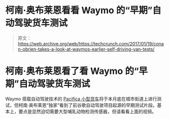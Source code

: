 # 柯南·奥布莱恩看看 Waymo 的“早期”自动驾驶货车测试

> 原文：<https://web.archive.org/web/https://techcrunch.com/2017/01/19/conan-obrien-takes-a-look-at-waymos-earlier-self-driving-van-tests/>

# 柯南·奥布莱恩看了看 Waymo 的“早期”自动驾驶货车测试

Waymo 搭载自动驾驶技术的 [Pacifica 小型货车](https://web.archive.org/web/20230330101625/https://techcrunch.com/2016/12/18/heres-our-first-look-at-waymos-new-self-driving-chrysler-pacifica-minivans/)将于本月底在城市街道上进行测试，但柯南·奥布莱恩“独家”看到了前谷歌自动驾驶项目起源的早期测试片段。基本上，要点是显然迫切需要大型哺乳动物检测传感器，但请看看上面的视频。